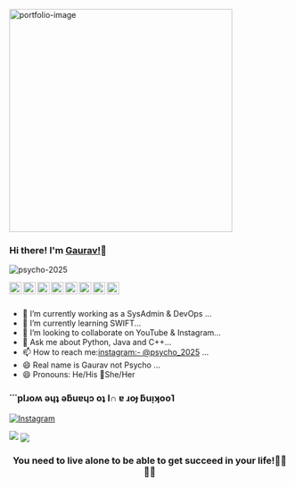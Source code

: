<a href="https://psycho-2025.netlify.app/" target="_blank"><img src="" align="centre" alt="portfolio-image" width="400" height="auto"></a>
### Hi there! I'm [Gaurav!](https://psycho-2025.netlify.app/)👋

<p align="left"> <img src="https://komarev.com/ghpvc/?username=psycho-2025&label=Views&color=blue&style=plastic" alt="psycho-2025" /> </p>
<a href="http://www.linkedin.com/in/gaurav-yadav-2b92b5198/">
    <img align="left" alt="gaurav's LinkdeIN" width="22px" src="https://cdn.jsdelivr.net/npm/simple-icons@v3/icons/linkedin.svg" />
  </a>
  <a href="https://twitter.com/psycho_2025">
    <img align="left" alt="Gaurav Yadav| Twitter" width="22px" src="https://cdn.jsdelivr.net/npm/simple-icons@v3/icons/twitter.svg" />
  </a>
  <a href="https://www.instagram.com/psycho_2025/">
    <img align="left" alt="gaurav's Instagram" width="22px" src="https://cdn.jsdelivr.net/npm/simple-icons@v3/icons/instagram.svg" />
  </a>
  <a href="https://psycho-2025.netlify.app/">
    <img align="left" alt="gaurav's blog" width="22px" src="https://cdn.jsdelivr.net/npm/simple-icons@v3/icons/rss.svg" />
  </a>
  <a href="https://github.com/psycho-2025">
   <img align="left" alt="gaurav's Github" width="22px" src="https://cdn.jsdelivr.net/npm/simple-icons@v3/icons/github.svg" />
  </a>
   <a href="mailto:ygauravyy@gmail.com">
    <img align="left" alt="gaurav's mail address" width="22px" src="https://cdn.jsdelivr.net/npm/simple-icons@v3/icons/gmail.svg" />
  </a>
   <a href="https://stackoverflow.com/users/14157085/">
    <img align="left" alt="gaurav's stackoverflow" width="22px" src="https://cdn.jsdelivr.net/npm/simple-icons@v3/icons/stackoverflow.svg" />
  </a>
  <a href="https://t.me/Mgaurav">
   <img align="left" alt="gaurav's Telegram" width="22px" src="https://cdn.jsdelivr.net/npm/simple-icons@v3/icons/telegram.svg" />
  </a>
  
  
  
<br><br>
- 🔭 I’m currently working as a SysAdmin & DevOps ...
- 🌱 I’m currently learning SWIFT...
- 👯 I’m looking to collaborate on YouTube & Instagram...
- 💬 Ask me about Python, Java and C++...
- 📫 How to reach me:[instagram:- @psycho_2025](http://instagram.com/psycho_2025) ...
- 😄 Real name is Gaurav not Psycho ...
- 😄 Pronouns: He/His 🚫She/Her

<div align="left">

### &#729;&#729;&#729;pl&#633;o&#653; &#477;&#613;&#647; &#477;&#387;u&#592;&#613;&#596; o&#647; I&#8745; &#592; &#633;o&#607; &#387;u&#7433;&#670;oo&#741;

</div>

[![Instagram](https://img.shields.io/static/v1.svg?label=follow&message=@psycho_2025&color=grey&logo=instagram&style=flat&logoColor=white&colorA=critical)](https://www.instagram.com/psycho_2025/)


<img src="https://github-readme-stats.vercel.app/api?username=psycho-2025&&show_icons=true&title_color=ffffff&icon_color=bb2acf&text_color=daf7dc&bg_color=000360">

<a href="https://github.com/psycho-2025">
  <img align="center" src="https://github-readme-stats.vercel.app/api/top-langs/?username=psycho-2025&theme=light&hide_langs_below=1" />
</a>


<div align="center">

### You need to live alone to be able to get succeed in your life!🤟🏻🤟🏻

</div>


